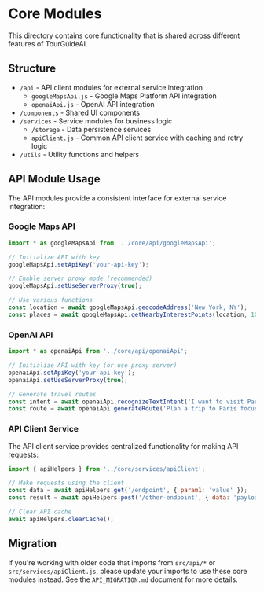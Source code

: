 # Core Modules

This directory contains core functionality that is shared across different features of TourGuideAI.

## Structure

- `/api` - API client modules for external service integration
  - `googleMapsApi.js` - Google Maps Platform API integration
  - `openaiApi.js` - OpenAI API integration
- `/components` - Shared UI components
- `/services` - Service modules for business logic
  - `/storage` - Data persistence services
  - `apiClient.js` - Common API client service with caching and retry logic
- `/utils` - Utility functions and helpers

## API Module Usage

The API modules provide a consistent interface for external service integration:

### Google Maps API

```javascript
import * as googleMapsApi from '../core/api/googleMapsApi';

// Initialize API with key
googleMapsApi.setApiKey('your-api-key');

// Enable server proxy mode (recommended)
googleMapsApi.setUseServerProxy(true);

// Use various functions
const location = await googleMapsApi.geocodeAddress('New York, NY');
const places = await googleMapsApi.getNearbyInterestPoints(location, 1000, 'restaurant');
```

### OpenAI API

```javascript
import * as openaiApi from '../core/api/openaiApi';

// Initialize API with key (or use proxy server)
openaiApi.setApiKey('your-api-key');
openaiApi.setUseServerProxy(true);

// Generate travel routes
const intent = await openaiApi.recognizeTextIntent('I want to visit Paris next month');
const route = await openaiApi.generateRoute('Plan a trip to Paris focusing on art and cuisine');
```

### API Client Service

The API client service provides centralized functionality for making API requests:

```javascript
import { apiHelpers } from '../core/services/apiClient';

// Make requests using the client
const data = await apiHelpers.get('/endpoint', { param1: 'value' });
const result = await apiHelpers.post('/other-endpoint', { data: 'payload' });

// Clear API cache
await apiHelpers.clearCache();
```

## Migration

If you're working with older code that imports from `src/api/*` or `src/services/apiClient.js`, please update your imports to use these core modules instead. See the `API_MIGRATION.md` document for more details. 